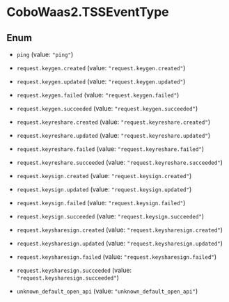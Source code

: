 # CoboWaas2.TSSEventType

## Enum


* `ping` (value: `"ping"`)

* `request.keygen.created` (value: `"request.keygen.created"`)

* `request.keygen.updated` (value: `"request.keygen.updated"`)

* `request.keygen.failed` (value: `"request.keygen.failed"`)

* `request.keygen.succeeded` (value: `"request.keygen.succeeded"`)

* `request.keyreshare.created` (value: `"request.keyreshare.created"`)

* `request.keyreshare.updated` (value: `"request.keyreshare.updated"`)

* `request.keyreshare.failed` (value: `"request.keyreshare.failed"`)

* `request.keyreshare.succeeded` (value: `"request.keyreshare.succeeded"`)

* `request.keysign.created` (value: `"request.keysign.created"`)

* `request.keysign.updated` (value: `"request.keysign.updated"`)

* `request.keysign.failed` (value: `"request.keysign.failed"`)

* `request.keysign.succeeded` (value: `"request.keysign.succeeded"`)

* `request.keysharesign.created` (value: `"request.keysharesign.created"`)

* `request.keysharesign.updated` (value: `"request.keysharesign.updated"`)

* `request.keysharesign.failed` (value: `"request.keysharesign.failed"`)

* `request.keysharesign.succeeded` (value: `"request.keysharesign.succeeded"`)

* `unknown_default_open_api` (value: `"unknown_default_open_api"`)


